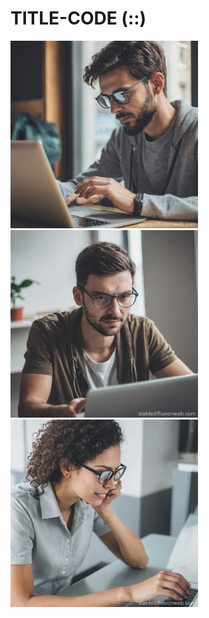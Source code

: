 # TITLE-CODE (::) 
<img src="assets/imgs/chat.jpg" width="300" style="margin-right: 10px;">
    <img src="assets/imgs/gpt.jpg" width="300" style="margin-right: 10px;">
    <img src="assets/imgs/stable.jpg" width="300">